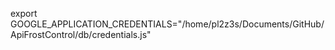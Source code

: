 export GOOGLE_APPLICATION_CREDENTIALS="/home/pl2z3s/Documents/GitHub/ApiFrostControl/db/credentials.js"
